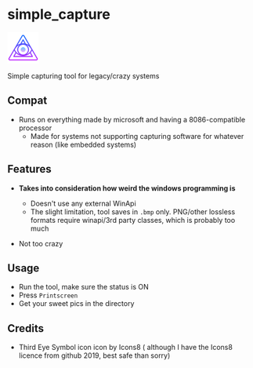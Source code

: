 # simple_capture
![oooOOOooo](icons8-third-eye-symbol-64.png)

Simple capturing tool for legacy/crazy systems

## Compat
* Runs on everything made by microsoft and having a 8086-compatible processor
	* Made for systems not supporting capturing software for whatever reason (like embedded systems)

## Features
* **Takes into consideration how weird the windows programming is**
	* Doesn't use any external WinApi
	* The slight limitation, tool saves in `.bmp` only. 
		PNG/other lossless formats require winapi/3rd party classes, which is probably too much

* Not too crazy


## Usage

* Run the tool, make sure the status is ON
* Press `Printscreen`
* Get your sweet pics in the directory

## Credits
* Third Eye Symbol icon icon by Icons8
	( although I have the Icons8 licence from github 2019, best safe than sorry)